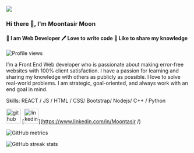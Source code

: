 ![](https://i.pinimg.com/originals/68/f3/ff/68f3ff8ddc1699f6234abee4e1d58dd9.gif)
### Hi there 👋, I'm Moontasir Moon

#### 👑 I am Web Developer  🖊️ Love to write code  🎤 Like to share my knowledge

![Profile views](https://gpvc.arturio.dev/Moon-Tasir)  

I’m a Front End Web developer who is passionate about making error-free websites with 100% client satisfaction. I have a passion for learning and sharing my knowledge with others as publicly as possible. I love to solve real-world problems. I am strategic, goal-oriented, and always work with an end goal in mind.


Skills:  REACT / JS / HTML / CSS/ Bootstrap/ Nodejs/ C++ / Python



[<img src='https://cdn.jsdelivr.net/npm/simple-icons@3.0.1/icons/github.svg' alt='github' height='40'>](https://github.com/Moon-Tasir)  [<img src='https://cdn.jsdelivr.net/npm/simple-icons@3.0.1/icons/linkedin.svg' alt='linkedin' height='40'>](https://www.linkedin.com/in/Moontasir /)  



![GitHub metrics](https://metrics.lecoq.io/Moon-Tasir)  

![GitHub streak stats](https://github-readme-streak-stats.herokuapp.com/?user=Moon-Tasir)  

